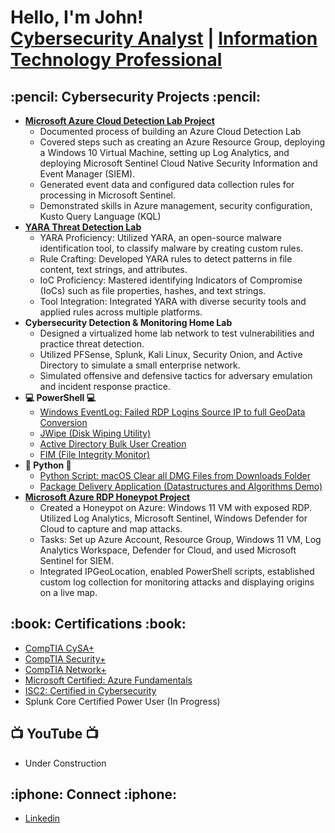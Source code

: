<h1>Hello, I'm John! <br/><a href="https://github.com/JohnBatshon">Cybersecurity Analyst</a> | <a href="https://www.linkedin.com/in/JohnBatshon/">Information Technology Professional</a>

<h2>:pencil: Cybersecurity Projects :pencil:</h2>

- <b>[Microsoft Azure Cloud Detection Lab Project](https://medium.com/@john.batshon/microsoft-azure-cloud-detection-lab-project-f2f3d60ba067)</b>
  - Documented process of building an Azure Cloud Detection Lab
  - Covered steps such as creating an Azure Resource Group, deploying a Windows 10 Virtual Machine, setting up Log Analytics, and deploying Microsoft Sentinel Cloud Native Security Information and Event Manager (SIEM).
  - Generated event data and configured data collection rules for processing in Microsoft Sentinel.
  - Demonstrated skills in Azure management, security configuration, Kusto Query Language (KQL)
- <b>[YARA Threat Detection Lab](https://medium.com/@john.batshon/yara-threat-detection-lab-ab182962f0cc)</b>
  - YARA Proficiency: Utilized YARA, an open-source malware identification tool, to classify malware by creating custom rules.
  - Rule Crafting: Developed YARA rules to detect patterns in file content, text strings, and attributes.
  - IoC Proficiency: Mastered identifying Indicators of Compromise (IoCs) such as file properties, hashes, and text strings.
  - Tool Integration: Integrated YARA with diverse security tools and applied rules across multiple platforms.
- <b>Cybersecurity Detection & Monitoring Home Lab</b>
  - Designed a virtualized home lab network to test vulnerabilities and practice threat detection.
  - Utilized PFSense, Splunk, Kali Linux, Security Onion, and Active Directory to simulate a small enterprise network.
  - Simulated offensive and defensive tactics for adversary emulation and incident response practice.
- <b>:computer: PowerShell :computer:</b>
  - [Windows EventLog: Failed RDP Logins Source IP to full GeoData Conversion](https://github.com/joshmadakor1/Sentinel-Lab)
  - [JWipe (Disk Wiping Utility)](https://github.com/joshmadakor1/Jwipe.PowerShell)
  - [Active Directory Bulk User Creation](https://github.com/JohnBatshon/PowerShell-AD-User-Importer)
  - [FIM (File Integrity Monitor)](https://github.com/joshmadakor1/PowerShell-Integrity-FIM)
- <b>:snake: Python :snake:</b>
  - [Python Script: macOS Clear all DMG Files from Downloads Folder](https://github.com/JohnBatshon/clear-dmg-files-downloads)
  - [Package Delivery Application (Datastructures and Algorithms Demo)](https://github.com/joshmadakor1/Package-Delivery-Pathfinding-Algorithm)
- <b>[Microsoft Azure RDP Honeypot Project](https://medium.com/@john.batshon/microsoft-azure-rdp-honeypot-project-5e338bdc62ee)</b>
  - Created a Honeypot on Azure: Windows 11 VM with exposed RDP. Utilized Log Analytics, Microsoft Sentinel, Windows Defender for Cloud to capture and map attacks.
  - Tasks: Set up Azure Account, Resource Group, Windows 11 VM, Log Analytics Workspace, Defender for Cloud, and used Microsoft Sentinel for SIEM.
  - Integrated IPGeoLocation, enabled PowerShell scripts, established custom log collection for monitoring attacks and displaying origins on a live map.
  

<h2>:book: Certifications :book:</h2>

- [CompTIA CySA+](https://www.credly.com/badges/1f42b74b-c72a-41e6-9878-b637b12341d8)
- [CompTIA Security+](https://www.credly.com/badges/8fd92de5-d912-4180-9518-fe1362e748fa)
- [CompTIA Network+](https://www.credly.com/badges/14fcb912-7d01-4eb3-ac4a-fd23ef7ad4ab)
- [Microsoft Certified: Azure Fundamentals](https://www.credly.com/badges/5be89e4b-999d-4bb2-b9cf-2bd066f01d70)
- [ISC2: Certified in Cybersecurity](https://www.credly.com/badges/2157be12-0782-472e-ba02-0477d0e1acc3)
- Splunk Core Certified Power User (In Progress)

<h2>📺 YouTube 📺</h2>

- Under Construction

<h2>:iphone: Connect :iphone:</h2>

- [Linkedin](https://www.linkedin.com/in/johnbatshon/)

